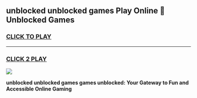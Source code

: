 
## unblocked unblocked games Play Online 👋 Unblocked Games
<h3>
<a href="https://premium.freeplayer.one?title=unblocked_unblocked_games&ref=19F">CLICK TO PLAY</a></h3>
<hr>

<h3>
<a href="https://premium.freeplayer.one?title=unblocked_unblocked_games&ref=19F">CLICK 2 PLAY</a>
  
</h3>

<a href="https://premium.freeplayer.one?title=unblocked_unblocked_games&ref=19F"><img src="https://clearcache.store/games.png"></a>


**unblocked unblocked games games unblocked: Your Gateway to Fun and Accessible Online Gaming**
